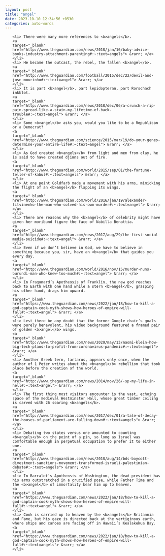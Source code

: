 ```yaml
---
layout: post
title: "angel"
date: 2023-10-10 12:34:56 +0530
categories: auto-words
---
```

<ol>

    <li> There were many more references to <b>angels</b>.
    <a 
    target="_blank" 
    href="http://www.theguardian.com/news/2018/jan/16/baby-advice-books-industry-attachment-parenting#:~:text=angels"> &rarr; </a>
    </li>
    <li> He became the outcast, the rebel, the fallen <b>angel</b>.
    <a 
    target="_blank" 
    href="http://www.theguardian.com/football/2015/dec/22/devil-and-jose-mourinho#:~:text=angel"> &rarr; </a>
    </li>
    <li> It is part <b>angel</b>, part lepidopteran, part Rorschach inkblot.
    <a 
    target="_blank" 
    href="http://www.theguardian.com/news/2018/dec/06/a-crunch-a-rip-pain-spread-like-a-stain-my-lifetime-of-back-trouble#:~:text=angel"> &rarr; </a>
    </li>
    <li> Some <b>angel</b> asks you, would you like to be a Republican or a Democrat?
    <a 
    target="_blank" 
    href="http://www.theguardian.com/science/2015/mar/19/do-your-genes-determine-your-entire-life#:~:text=angel"> &rarr; </a>
    </li>
    <li> As God created <b>angels</b> from light and men from clay, he is said to have created djinns out of fire.
    <a 
    target="_blank" 
    href="http://www.theguardian.com/world/2015/sep/01/the-fortune-teller-of-kabul#:~:text=angels"> &rarr; </a>
    </li>
    <li> At one point Goldfarb made a movement with his arms, mimicking the flight of an <b>angel</b> flapping its wings.
    <a 
    target="_blank" 
    href="http://www.theguardian.com/world/2016/jan/19/alexander-litvinenko-the-man-who-solved-his-own-murder#:~:text=angel"> &rarr; </a>
    </li>
    <li> There are reasons why the <b>angel</b> of celebrity might have given her moribund figure the face of Nabilla Benattia.
    <a 
    target="_blank" 
    href="http://www.theguardian.com/news/2017/aug/29/the-first-social-media-suicide#:~:text=angel"> &rarr; </a>
    </li>
    <li> Even if we don’t believe in God, we have to believe in something because you, sir, have an <b>angel</b> that guides you every day.
    <a 
    target="_blank" 
    href="http://www.theguardian.com/world/2016/nov/15/murder-nuns-burundi-man-who-knew-too-much#:~:text=angel"> &rarr; </a>
    </li>
    <li> In Fragonard’s Apotheosis of Franklin, the new god reaches back to Earth with one hand while a stern <b>angel</b>, grasping his other hand, drags him upward.
    <a 
    target="_blank" 
    href="https://www.theguardian.com/news/2022/jan/18/how-to-kill-a-god-captain-cook-myth-shows-how-heroes-of-empire-will-fall#:~:text=angel"> &rarr; </a>
    </li>
    <li> Lest there be any doubt that the former Google chair’s goals were purely benevolent, his video background featured a framed pair of golden <b>angel</b> wings.
    <a 
    target="_blank" 
    href="http://www.theguardian.com/news/2020/may/13/naomi-klein-how-big-tech-plans-to-profit-from-coronavirus-pandemic#:~:text=angel"> &rarr; </a>
    </li>
    <li> Another Greek term, tartarus, appears only once, when the author of 1 Peter writes about the <b>angel</b> rebellion that took place before the creation of the world.
    <a 
    target="_blank" 
    href="http://www.theguardian.com/news/2014/nov/26/-sp-my-life-in-hell#:~:text=angel"> &rarr; </a>
    </li>
    <li> The first thing most visitors encounter is the vast, echoing space of the medieval Westminster Hall, whose great timber ceiling is carved with 26 soaring <b>angels</b>.
    <a 
    target="_blank" 
    href="http://www.theguardian.com/news/2017/dec/01/a-tale-of-decay-the-houses-of-parliament-are-falling-down#:~:text=angels"> &rarr; </a>
    </li>
    <li> Debating two states versus one amounted to counting <b>angels</b> on the point of a pin, so long as Israel was comfortable enough in perpetual occupation to prefer it to either one.
    <a 
    target="_blank" 
    href="http://www.theguardian.com/news/2018/aug/14/bds-boycott-divestment-sanctions-movement-transformed-israeli-palestinian-debate#:~:text=angels"> &rarr; </a>
    </li>
    <li> In Barralet’s Apotheosis of Washington, the dead president has his arms outstretched in a crucified pose, while Father Time and the <b>angel</b> of immortality bear him up to heaven.
    <a 
    target="_blank" 
    href="https://www.theguardian.com/news/2022/jan/18/how-to-kill-a-god-captain-cook-myth-shows-how-heroes-of-empire-will-fall#:~:text=angel"> &rarr; </a>
    </li>
    <li> Cook is carried up to heaven by the <b>angels</b> Britannia and Fame, but his gaze is directed back at the vertiginous earth, where ships and canoes are facing off in Hawaii’s Kealakekua Bay.
    <a 
    target="_blank" 
    href="https://www.theguardian.com/news/2022/jan/18/how-to-kill-a-god-captain-cook-myth-shows-how-heroes-of-empire-will-fall#:~:text=angels"> &rarr; </a>
    </li>